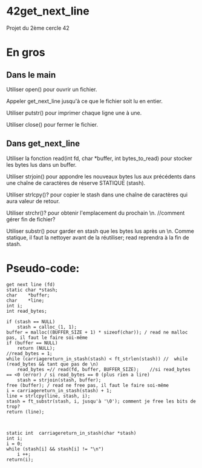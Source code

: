 # 42get_next_line
Projet du 2ème cercle 42

# En gros
## Dans le main
Utiliser open() pour ouvrir un fichier.

Appeler get_next_line jusqu'à ce que le fichier soit lu en entier.

Utiliser putstr() pour imprimer chaque ligne une à une.

Utiliser close() pour fermer le fichier.

## Dans get_next_line
Utiliser la fonction read(int fd, char *buffer, int bytes_to_read) pour stocker les bytes lus dans un buffer. 

Utiliser strjoin() pour appondre les nouveaux bytes lus aux précédents dans une chaîne de caractères de réserve STATIQUE (stash).

Utiliser strlcpy()? pour copier le stash dans une chaîne de caractères qui aura valeur de retour.

Utiliser strchr()? pour obtenir l'emplacement du prochain \n. //comment gérer fin de fichier?

Utiliser substr() pour garder en stash que les bytes lus après un \n. Comme statique, il faut la nettoyer avant de la réutiliser; read reprendra à la fin de stash.

# Pseudo-code:

```
get next line (fd)
static char *stash;
char	*buffer;
char	*line;
int	i;
int	read_bytes;

if (stash == NULL)
	stash = calloc_(1, 1);
buffer = malloc((BUFFER_SIZE + 1) * sizeof(char)); / read ne malloc pas, il faut le faire soi-même
if (buffer == NULL)
	return (NULL);
//read_bytes = 1;
while (carriagereturn_in_stash(stash) < ft_strlen(stash)) //  while (read_bytes && tant que pas de \n)
	read_bytes =// read(fd, buffer, BUFFER_SIZE);    //si read_bytes == <0 (error) / si read_bytes == 0 (plus rien a lire)
	stash = strjoin(stash, buffer);
free (buffer); / read ne free pas, il faut le faire soi-même
i = carriagereturn_in_stash(stash) + 1;
line = strlcpy(line, stash, i);
stash = ft_substr(stash, i, jusqu'à '\0'); comment je free les bits de trop?
return (line);



static int	carriagereturn_in_stash(char *stash)
int	i;
i = 0;
while (stash[i] && stash[i] != "\n")
	i ++;
return(i);

